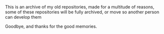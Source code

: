 This is an archive of my old repositories, made for a multitude of reasons, some of these repositories will be fully archived, or move so another person can develop them

Goodbye, and thanks for the good memories.
